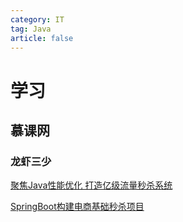 ```yaml
---
category: IT
tag: Java
article: false
---
```


# 学习

## 慕课网

### 龙虾三少

[聚焦Java性能优化 打造亿级流量秒杀系统](./imooc/lxss/spike-optimal/1.md)

[SpringBoot构建电商基础秒杀项目](./imooc/lxss/spike-basic/create-project.md)